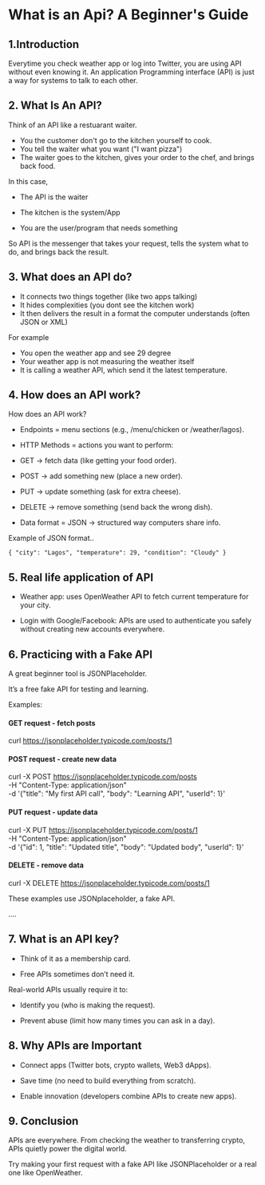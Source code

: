  # What is an Api? A Beginner's Guide

 ## 1.Introduction
 Everytime you check weather app or log into Twitter, you are using API without even knowing it.
 An application Programming interface (API) is just a way for systems to talk to each other.

 ## 2. What Is An API?
 Think of an API like a restuarant waiter.
 - You the customer don't go to the kitchen yourself to cook.
 - You tell the waiter what you want ("I want pizza")
 - The waiter goes to the kitchen, gives your order to the chef, and brings back food.

 In this case,
 - The API is the waiter

 - The kitchen is the system/App

 - You are the user/program that needs something

 So API is the messenger that takes your  request, tells the system what to do, and brings back the result.

 ## 3. What does an API do?
 - It connects two things together (like two apps talking)
 - It hides complexities (you dont see the kitchen work)
 - It then delivers the result in a format the computer understands (often JSON or XML)

 For example
 - You open the weather app and see 29 degree
 - Your weather app is not measuring the weather itself
 - It is calling a weather API, which send it the latest temperature.

 ## 4. How does an API work?

How does an API work?

- Endpoints = menu sections (e.g., /menu/chicken or /weather/lagos).

- HTTP Methods = actions you want to perform:

- GET → fetch data (like getting your food order).

- POST → add something new (place a new order).

- PUT → update something (ask for extra cheese).

- DELETE → remove something (send back the wrong dish).

- Data format = JSON → structured way computers share info.

Example of JSON format..


`{
  "city": "Lagos",
  "temperature": 29,
  "condition": "Cloudy"
 } `

## 5. Real life application of API

- Weather app: uses OpenWeather API to fetch current temperature for your city.

- Login with Google/Facebook: APIs are used to authenticate you safely without creating new accounts everywhere.

## 6. Practicing with a Fake API

A great beginner tool is JSONPlaceholder.

It’s a free fake API for testing and learning.



Examples:
#### GET request - fetch posts
curl https://jsonplaceholder.typicode.com/posts/1

#### POST request - create new data
curl -X POST https://jsonplaceholder.typicode.com/posts \
-H "Content-Type: application/json" \
-d '{"title": "My first API call", "body": "Learning API", "userId": 1}' 

#### PUT request - update data
curl -X PUT https://jsonplaceholder.typicode.com/posts/1 \
     -H "Content-Type: application/json" \
-d '{"id": 1, "title": "Updated title", "body": "Updated body", "userId": 1}'

#### DELETE  - remove data
curl -X DELETE https://jsonplaceholder.typicode.com/posts/1

These examples use JSONplaceholder, a fake API.

....

## 7. What is an API key?

- Think of it as a membership card.

- Free APIs sometimes don’t need it.

 Real-world APIs usually require it to:

- Identify you (who is making the request).

- Prevent abuse (limit how many times you can ask in a day).

## 8. Why APIs are Important

- Connect apps (Twitter bots, crypto wallets, Web3 dApps).

- Save time (no need to build everything from scratch).

- Enable innovation (developers combine APIs to create new apps).

## 9. Conclusion

APIs are everywhere. From checking the weather to transferring crypto, APIs quietly power the digital world.

Try making your first request with a fake API like JSONPlaceholder or a real one like OpenWeather.

